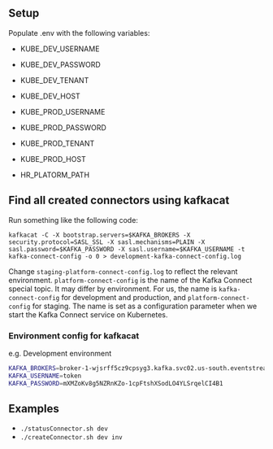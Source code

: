 ## Setup
Populate .env with the following variables:

* KUBE_DEV_USERNAME
* KUBE_DEV_PASSWORD
* KUBE_DEV_TENANT
* KUBE_DEV_HOST

* KUBE_PROD_USERNAME
* KUBE_PROD_PASSWORD
* KUBE_PROD_TENANT
* KUBE_PROD_HOST

* HR_PLATORM_PATH

## Find all created connectors using kafkacat
Run something like the following code:
```
kafkacat -C -X bootstrap.servers=$KAFKA_BROKERS -X security.protocol=SASL_SSL -X sasl.mechanisms=PLAIN -X sasl.password=$KAFKA_PASSWORD -X sasl.username=$KAFKA_USERNAME -t kafka-connect-config -o 0 > development-kafka-connect-config.log
```

Change `staging-platform-connect-config.log` to reflect the relevant environment. `platform-connect-config` is the name of the Kafka Connect special topic. It may differ by environment. For us, the name is `kafka-connect-config` for development and production, and `platform-connect-config` for staging. The name is set as a configuration parameter when we start the Kafka Connect service on Kubernetes.

### Environment config for kafkacat
e.g. Development environment
```bash
KAFKA_BROKERS=broker-1-wjsrff5cz9cpsyg3.kafka.svc02.us-south.eventstreams.cloud.ibm.com:9093,broker-3-wjsrff5cz9cpsyg3.kafka.svc02.us-south.eventstreams.cloud.ibm.com:9093,broker-4-wjsrff5cz9cpsyg3.kafka.svc02.us-south.eventstreams.cloud.ibm.com:9093,broker-0-wjsrff5cz9cpsyg3.kafka.svc02.us-south.eventstreams.cloud.ibm.com:9093,broker-2-wjsrff5cz9cpsyg3.kafka.svc02.us-south.eventstreams.cloud.ibm.com:9093,broker-5-wjsrff5cz9cpsyg3.kafka.svc02.us-south.eventstreams.cloud.ibm.com:9093
KAFKA_USERNAME=token
KAFKA_PASSWORD=mXMZoKv8g5NZRnKZo-1cpFtshXSodLO4YLSrqelCI4B1
```

## Examples
* `./statusConnector.sh dev`
* `./createConnector.sh dev inv`
